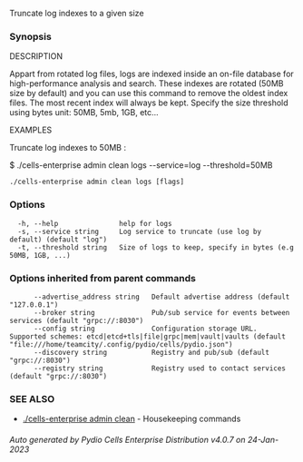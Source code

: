 Truncate log indexes to a given size

### Synopsis


DESCRIPTION

  Appart from rotated log files, logs are indexed inside an on-file database for high-performance analysis and search. 
  These indexes are rotated (50MB size by default) and you can use this command to remove the oldest index files. 
  The most recent index will always be kept.
  Specify the size threshold using bytes unit: 50MB, 5mb, 1GB, etc...

EXAMPLES

  Truncate log indexes to 50MB : 

  $ ./cells-enterprise admin clean logs --service=log --threshold=50MB



```
./cells-enterprise admin clean logs [flags]
```

### Options

```
  -h, --help               help for logs
  -s, --service string     Log service to truncate (use log by default) (default "log")
  -t, --threshold string   Size of logs to keep, specify in bytes (e.g 50MB, 1GB, ...)
```

### Options inherited from parent commands

```
      --advertise_address string   Default advertise address (default "127.0.0.1")
      --broker string              Pub/sub service for events between services (default "grpc://:8030")
      --config string              Configuration storage URL. Supported schemes: etcd|etcd+tls|file|grpc|mem|vault|vaults (default "file:///home/teamcity/.config/pydio/cells/pydio.json")
      --discovery string           Registry and pub/sub (default "grpc://:8030")
      --registry string            Registry used to contact services (default "grpc://:8030")
```

### SEE ALSO

* [./cells-enterprise admin clean](./cells-enterprise-admin-clean)	 - Housekeeping commands

###### Auto generated by Pydio Cells Enterprise Distribution v4.0.7 on 24-Jan-2023

